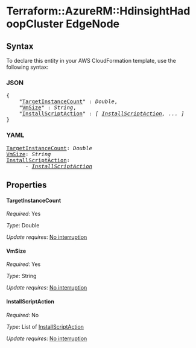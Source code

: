 # Terraform::AzureRM::HdinsightHadoopCluster EdgeNode

## Syntax

To declare this entity in your AWS CloudFormation template, use the following syntax:

### JSON

<pre>
{
    "<a href="#targetinstancecount" title="TargetInstanceCount">TargetInstanceCount</a>" : <i>Double</i>,
    "<a href="#vmsize" title="VmSize">VmSize</a>" : <i>String</i>,
    "<a href="#installscriptaction" title="InstallScriptAction">InstallScriptAction</a>" : <i>[ <a href="edgenode-installscriptaction.md">InstallScriptAction</a>, ... ]</i>
}
</pre>

### YAML

<pre>
<a href="#targetinstancecount" title="TargetInstanceCount">TargetInstanceCount</a>: <i>Double</i>
<a href="#vmsize" title="VmSize">VmSize</a>: <i>String</i>
<a href="#installscriptaction" title="InstallScriptAction">InstallScriptAction</a>: <i>
      - <a href="edgenode-installscriptaction.md">InstallScriptAction</a></i>
</pre>

## Properties

#### TargetInstanceCount

_Required_: Yes

_Type_: Double

_Update requires_: [No interruption](https://docs.aws.amazon.com/AWSCloudFormation/latest/UserGuide/using-cfn-updating-stacks-update-behaviors.html#update-no-interrupt)

#### VmSize

_Required_: Yes

_Type_: String

_Update requires_: [No interruption](https://docs.aws.amazon.com/AWSCloudFormation/latest/UserGuide/using-cfn-updating-stacks-update-behaviors.html#update-no-interrupt)

#### InstallScriptAction

_Required_: No

_Type_: List of <a href="edgenode-installscriptaction.md">InstallScriptAction</a>

_Update requires_: [No interruption](https://docs.aws.amazon.com/AWSCloudFormation/latest/UserGuide/using-cfn-updating-stacks-update-behaviors.html#update-no-interrupt)

